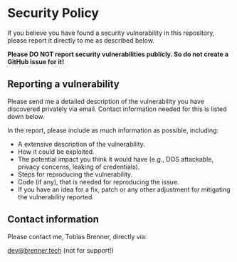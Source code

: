 # Security Policy

If you believe you have found a security vulnerability in this repository,
please report it directly to me as described below.

**Please DO NOT report security vulnerabilities publicly. So 
do not create a GitHub issue for it!**

## Reporting a vulnerability

Please send me a detailed description of the vulnerability you have 
discovered privately via email. Contact information needed for this 
is listed down below.

In the report, please include as much information as possible, including:

- A extensive description of the vulnerability.
- How it could be exploited.
- The potential impact you think it would have (e.g., DOS attackable, privacy
  concerns, leaking of credentials).
- Steps for reproducing the vulnerability.
- Code (if any), that is needed for reproducing the issue.
- If you have an idea for a fix, patch or any other adjustment for mitigating
  the vulnerability reported.

## Contact information

Please contact me, Tobias Brenner, directly via:

dev@brenner.tech (not for support!)
